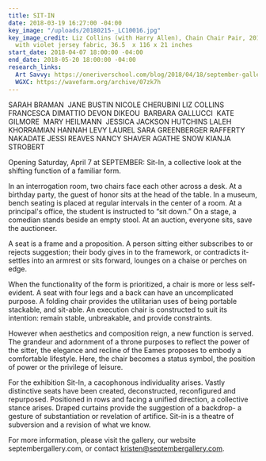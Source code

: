 ```yaml
---
title: SIT-IN
date: 2018-03-19 16:27:00 -04:00
key_image: "/uploads/20180215-_LC10016.jpg"
key_image_credit: Liz Collins (with Harry Allen), Chain Chair Pair, 2017, steel frame
  with violet jersey fabric, 36.5  x 116 x 21 inches
start_date: 2018-04-07 18:00:00 -04:00
end_date: 2018-05-20 18:00:00 -04:00
research_links:
  Art Savvy: https://oneriverschool.com/blog/2018/04/18/september-gallery-sit-in-organized-by-kristen-dodge/
  WGXC: https://wavefarm.org/archive/07zk7h
---
```


SARAH BRAMAN   JANE BUSTIN  NICOLE CHERUBINI  LIZ COLLINS   FRANCESCA DIMATTIO  DEVON DIKEOU   BARBARA GALLUCCI   KATE GILMORE   MARY HEILMANN   JESSICA JACKSON HUTCHINS  LALEH KHORRAMIAN  HANNAH LEVY  LAUREL SARA GREENBERGER RAFFERTY  NAKADATE  JESSI REAVES  NANCY SHAVER  AGATHE SNOW  KIANJA STROBERT 

Opening Saturday, April 7 at SEPTEMBER: Sit-In, a collective look at the shifting function of a familiar form. 

In an interrogation room, two chairs face each other across a desk. At a birthday party, the guest of honor sits at the head of the table. In a museum, bench seating is placed at regular intervals in the center of a room. At a principal's office, the student is instructed to “sit down.” On a stage, a comedian stands beside an empty stool. At an auction, everyone sits, save the auctioneer. 

A seat is a frame and a proposition. A person sitting either subscribes to or rejects suggestion; their body gives in to the framework, or contradicts it- settles into an armrest or sits forward, lounges on a chaise or perches on edge. 

When the functionality of the form is prioritized, a chair is more or less self-evident. A seat with four legs and a back can have an uncomplicated purpose. A folding chair provides the utilitarian uses of being portable stackable, and sit-able. An execution chair is constructed to suit its intention: remain stable, unbreakable, and provide constraints. 

However when aesthetics and composition reign, a new function is served. The grandeur and adornment of a throne purposes to reflect the power of the sitter, the elegance and recline of the Eames proposes to embody a comfortable lifestyle. Here, the chair becomes a status symbol, the position of power or the privilege of leisure. 

For the exhibition Sit-In, a cacophonous individuality arises. Vastly distinctive seats have been created, deconstructed, reconfigured and repurposed. Positioned in rows and facing a unified direction, a collective stance arises. Draped curtains provide the suggestion of a backdrop- a gesture of substantiation or revelation of artifice. Sit-in is a theatre of subversion and a revision of what we know. 

For more information, please visit the gallery, our website septembergallery.com, or contact kristen@septembergallery.com. 
